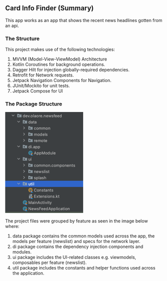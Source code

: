 ## Card Info Finder (Summary)

This app works as an app that shows the recent news headlines gotten from an api.

### The Structure

This project makes use of the following technologies:

1. MVVM (Model-View-ViewModel) Architecture
2. Kotlin Coroutines for background operations.
3. Dagger Hilt for injection globally-required dependencies.
4. Retrofit for Network requests.
5. Jetpack Navigation Components for Navigation.
6. JUnit/Mockito for unit tests.
7. Jetpack Compose for UI

### The Package Structure

<img src="https://github.com/OlaoreFouad/news-feed-android/blob/main/shots/package_structure.png" width="250" />

The project files were grouped by feature as seen in the image below where:

1. data package contains the common models used across the app, the models per feature (newslist)
   and specs for the network layer.
2. di package contains the dependency injection components and modules.
3. ui package includes the UI-related classes e.g. viewmodels, composables per feature (newslist).
4. util package includes the constants and helper functions used across the application.